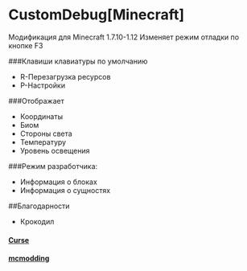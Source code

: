 # CustomDebug[Minecraft]
Модификация для Minecraft 1.7.10-1.12
Изменяет режим отладки по кнопке F3

###Клавиши клавиатуры по умолчанию
- R-Перезагрузка ресурсов
- P-Настройки

###Отображает
- Координаты
- Биом
- Стороны света
- Температуру
- Уровень освещения

###Режим разработчика:
- Информация о блоках
- Информация о сущностях

##Благодарности
- Крокодил

#### [Curse](https://minecraft.curseforge.com/projects/customdebug)
#### [mcmodding](https://forum.mcmodding.ru/threads/1-7-10-1-12-2-customdebug.10081/)